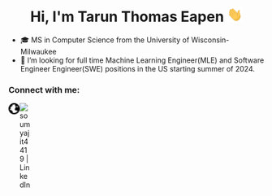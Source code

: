 <h1 align="center"> Hi, I'm Tarun Thomas Eapen <img src="https://raw.githubusercontent.com/ABSphreak/ABSphreak/master/gifs/Hi.gif" width="30px"></h1>

- 🎓 MS in Computer Science from the University of Wisconsin-Milwaukee
- 💼 I’m looking for full time Machine Learning Engineer(MLE) and Software Engineer Engineer(SWE) positions in the US starting summer of 2024.

### Connect with me:
[<img align="left" alt="webpage" width="22px" src="https://raw.githubusercontent.com/iconic/open-iconic/master/svg/globe.svg" />][website]
[<img align="left" alt="soumyajit4419  | LinkedIn" width="22px" src="https://cdn.jsdelivr.net/npm/simple-icons@v3/icons/linkedin.svg" />][linkedin]
<br />

[website]: https://tarunthomaseapen.github.io/
[linkedin]: https://www.linkedin.com/in/taruneapen/
